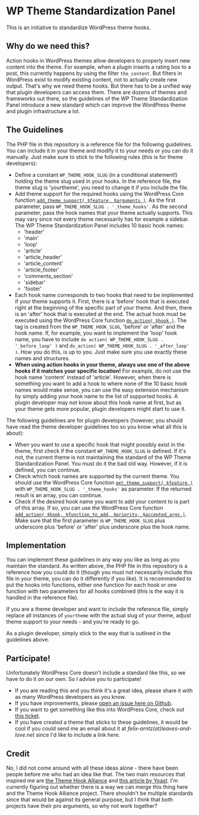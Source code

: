 WP Theme Standardization Panel
==============================

This is an initiative to standardize WordPress theme hooks.

Why do we need this?
--------------------

Action hooks in WordPress themes allow developers to properly insert new content into the theme. For example, when a plugin inserts a rating box to a post, this currently happens by using the filter `the_content`. But filters in WordPress exist to modify existing content, not to actually create new output. That's why we need theme hooks. But there has to be a unified way that plugin developers can access them. There are dozens of themes and frameworks out there, so the guidelines of the WP Theme Standardization Panel introduce a new standard which can improve the WordPress theme and plugin infrastructure a lot.

The Guidelines
--------------

The PHP file in this repository is a reference file for the following guidelines. You can include it in your theme and modify it to your needs or you can do it manually. Just make sure to stick to the following rules (this is for theme developers):

* Define a constant `WP_THEME_HOOK_SLUG` (in a conditional statement!) holding the theme slug used in your hooks. In the reference file, the theme slug is 'yourtheme', you need to change it if you include the file.
* Add theme support for the required hooks using the WordPress Core function [`add_theme_support( $feature, $arguments )`](http://codex.wordpress.org/Function_Reference/add_theme_support). As the first parameter, pass `WP_THEME_HOOK_SLUG . '_theme_hooks'`. As the second parameter, pass the hook names that your theme actually supports. This may vary since not every theme necessarily has for example a sidebar. The WP Theme Standardization Panel includes 10 basic hook names:
  * 'header'
  * 'main'
  * 'loop'
  * 'article'
  * 'article_header'
  * 'article_content'
  * 'article_footer'
  * 'comments_section'
  * 'sidebar'
  * 'footer'
* Each hook name corresponds to two hooks that need to be implemented if your theme supports it. First, there is a 'before' hook that is executed right at the beginning of the specific part of your theme. And then, there is an 'after' hook that is executed at the end. The actual hook must be executed using the WordPress Core function [`do_action( $hook )`](http://codex.wordpress.org/Function_Reference/do_action). The tag is created from the `WP_THEME_HOOK_SLUG`, 'before' or 'after' and the hook name. If, for example, you want to implement the 'loop' hook name, you have to include `do action( WP_THEME_HOOK_SLUG . '_before_loop' )` and `do_action( WP_THEME_HOOK_SLUG . '_after_loop' )`. How you do this, is up to you. Just make sure you use exactly these names and structures.
* **When using action hooks in your theme, always use one of the above hooks if it matches your specific location!** For example, do not use the hook name 'content' instead of 'article'. However, when there is something you want to add a hook to where none of the 10 basic hook names would make sense, you can use the easy extension mechanism by simply adding your hook name to the list of supported hooks. A plugin developer may not know about this hook name at first, but as your theme gets more popular, plugin developers might start to use it.

The following guidelines are for plugin developers (however, you should have read the theme developer guidelines too so you know what all this is about):

* When you want to use a specific hook that might possibly exist in the theme, first check if the constant `WP_THEME_HOOK_SLUG` is defined. If it's not, the current theme is not maintaining the standard of the WP Theme Standardization Panel. You must do it the bad old way. However, if it is defined, you can continue.
* Check which hook names are supported by the current theme. You should use the WordPress Core function [`get_theme_support( $feature )`](http://codex.wordpress.org/Function_Reference/get_theme_support) with `WP_THEME_HOOK_SLUG . '_theme_hooks'` as parameter. If the returned result is an array, you can continue.
* Check if the desired hook name you want to add your content to is part of this array. If so, you can use the WordPress Core function [`add_action( $hook, $function_to_add, $priority, $accepted_args )`](http://codex.wordpress.org/Function_Reference/add_action). Make sure that the first parameter is `WP_THEME_HOOK_SLUG` plus underscore plus 'before' or 'after' plus underscore plus the hook name.

Implementation
--------------

You can implement these guidelines in any way you like as long as you maintain the standard. As written above, the PHP file in this repository is a reference how you could do it (though you must not necessarily include this file in your theme, you can do it differently if you like). It is recommended to put the hooks into functions, either one function for each hook or one function with two parameters for all hooks combined (this is the way it is handled in the reference file).

If you are a theme developer and want to include the reference file, simply replace all instances of `yourtheme` with the actual slug of your theme, adjust theme support to your needs - and you're ready to go.

As a plugin developer, simply stick to the way that is outlined in the guidelines above.

Participate!
------------

Unfortunately WordPress Core doesn't include a standard like this, so we have to do it on our own. So I advise you to participate!

* If you are reading this and you think it's a great idea, please share it with as many WordPress developers as you know.
* If you have improvements, please [open an issue here on Github](https://github.com/felixarntz/wp-theme-standardization-panel/issues/new).
* If you want to get something like this into WordPress Core, check out [this ticket](https://core.trac.wordpress.org/ticket/21506).
* If you have created a theme that sticks to these guidelines, it would be cool if you could send me an email about it at *felix-arntz(at)leaves-and-love.net* since I'd like to include a link here.

Credit
------

No, I did not come around with all these ideas alone - there have been people before me who had an idea like that. The two main resources that inspired me are [the Theme Hook Alliance](https://github.com/zamoose/themehookalliance) and [this article by Yoast](https://yoast.com/standard-wordpress-theme-hooks/). I'm currently figuring out whether there is a way we can merge this thing here and the Theme Hook Alliance project. There shouldn't be multiple standards since that would be against its general purpose, but I think that both projects have their pro arguments, so why not work together?
